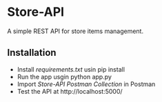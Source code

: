 # Store-API

A simple REST API for store items management. 

## Installation

- Install *requirements.txt* usin pip install
- Run the app usgin python app.py
- Import *Store-API Postman Collection* in Postman
- Test the API at http://localhost:5000/
